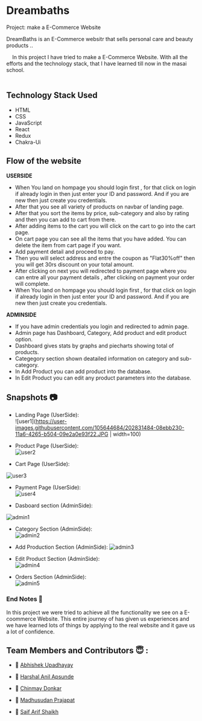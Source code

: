 # Dreambaths

Project: make a E-Commerce Website

DreamBaths is an E-Commerce websitr that sells personal care and beauty products ..

&nbsp;&nbsp;&nbsp;&#160;In this project I have tried to make a E-Commerce Website. With all the efforts and the technology stack, that I have learned till now in the masai school.<br><br>

## Technology Stack Used

- HTML
- CSS
- JavaScript
- React
- Redux
- Chakra-Ui

## Flow of the website

<b>USERSIDE</b>

- When You land on hompage you should login first , for that click on login if already login in then just enter your ID and password. And if you are new then just create you credentials.
- After that you see all variety of products on navbar of landing page.
- After that you sort the items by price, sub-category and also by rating and then you can add to cart from there.
- After adding items to the cart you will click on the cart to go into the cart page.
- On cart page you can see all the items that you have added. You can delete the item from cart page if you want.
- Add payment detail and proceed to pay.
- Then you will select address and entre the coupon as "Flat30%off" then you will get 30rs discount on your total amount.
- After clicking on next you will redirected to payment page where you can entre all your payment details , after clicking on payment your order will complete.
- When You land on hompage you should login first , for that click on login if already login in then just enter your ID and password. And if you are new then just create you credentials.

<b>ADMINSIDE</b>

- If you have admin credentials you login and redirected to admin page.
- Admin page has Dashboard, Category, Add product and edit product option.
- Dashboard gives stats by graphs and piecharts showing total of products.
- Categegory section shown deatailed information on category and sub-category.
- In Add Product you can add product into the database.
- In Edit Product you can edit any product parameters into the database.

## Snapshots 📷

- Landing Page (UserSide):<br/>
  ![user1](https://user-images.githubusercontent.com/105644684/202831484-08ebb230-11a6-4265-b504-09e2a0e93f22.JPG | width=100)

- Product Page (UserSide):<br/>
  ![user2](https://user-images.githubusercontent.com/105644684/202831467-fe6e0554-02e2-42b1-affe-3c0814dfe733.JPG)

- Cart Page (UserSide):<br/>

![user3](https://user-images.githubusercontent.com/105644684/202831469-85e878e3-1b9a-4b6a-a0b4-bcd2eaad9470.JPG)

- Payment Page (UserSide):<br/>
  ![user4](https://user-images.githubusercontent.com/105644684/202831471-f3e256e4-fff0-4acf-8faf-7ab5045c25b5.JPG)

- Dasboard section (AdminSide):<br/>

![admin1](https://user-images.githubusercontent.com/105644684/202831472-65eb3730-0696-4f10-9721-f8c91ef0d449.JPG)

- Category Section (AdminSide):<br/>
  ![admin2](https://user-images.githubusercontent.com/105644684/202831473-73ad6639-8848-42c5-8eff-a3d494200c75.JPG)

- Add Production Section (AdminSide):
  ![admin3](https://user-images.githubusercontent.com/105644684/202831474-10b6dd09-6fbf-407f-92fe-8dbbf65ba7aa.JPG)

- Edit Product Section (AdminSide):<br/>
  ![admin4](https://user-images.githubusercontent.com/105644684/202831476-a3b00510-314e-42a1-a267-040561ca7654.JPG)

- Orders Section (AdminSide):<br/>
  ![admin5](https://user-images.githubusercontent.com/105644684/202831480-054525e8-e7a5-4c14-a424-bbc2357a6cc9.JPG)

### End Notes 📑

In this project we were tried to achieve all the functionality we see on a E-coommerce Website. This entire journey of has given us experiences and we have learned lots of things by applying to the real website and it gave us a lot of confidence.

## Team Members and Contributors 😇 :

- 👤 [Abhishek Upadhayay](https://github.com/arupadhyay25)

- 👤 [Harshal Anil Apsunde](https://github.com/HARSHAL-AP)
- 👤 [Chinmay Donkar](https://github.com/chinmaydonkar)
- 👤 [Madhusudan Prajapat](https://github.com/Madhusudan0906)

- 👤 [Saif Arif Shaikh](https://github.com/Saif-sk5417)
